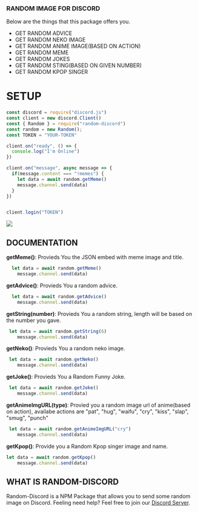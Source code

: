 ### RANDOM IMAGE FOR DISCORD

Below are the things that this package offers you.

  - GET RANDOM ADVICE
  - GET RANDOM NEKO IMAGE
  - GET RANDOM ANIME IMAGE(BASED ON ACTION)
  - GET RANDOM MEME
  - GET RANDOM JOKES
  - GET RANDOM STING(BASED ON GIVEN NUMBER)
  - GET RANDOM KPOP SINGER
  
  
  
# SETUP
```js
const discord = require("discord.js")
const client = new discord.Client()
const { Random } = require("random-discord")
const random = new Random();
const TOKEN = "YOUR-TOKEN"

client.on("ready", () => {
  console.log("I'm Online")
})

client.on("message", async message => {
  if(message.content === "!memes") {
    let data = await random.getMeme()
    message.channel.send(data)
  }
})


client.login("TOKEN")

```
![](https://cdn.discordapp.com/attachments/756038269174677544/765753270039347230/unknown.png)


## DOCUMENTATION

**getMeme()**: Provieds You the JSON embed with meme image and title.
```js
  let data = await random.getMeme()
    message.channel.send(data)
```

**getAdvice()**: Provieds You a random advice.
```js
  let data = await random.getAdvice()
    message.channel.send(data)
```

**getString(number)**: Provieds You a random string, length will be based on the number you gave.
```js
 let data = await random.getString(6)
    message.channel.send(data)
```

**getNeko()**: Provieds You a random neko image.
```js
 let data = await random.getNeko()
    message.channel.send(data)
```

**getJoke()**: Provieds You a Random Funny Joke.
```js
 let data = await random.getJoke()
    message.channel.send(data)
```

**getAnimeImgURL(type)**: Provied you a random image url of anime(based on action), availabe actions are "pat", "hug", "waifu", "cry", "kiss", "slap", "smug", "punch"
```js
 let data = await random.getAnimeImgURL("cry")
    message.channel.send(data)
```

**getKpop()**: Provide you a Random Kpop singer image and name.
```js
let data = await random.getKpop()
    message.channel.send(data)
```




## WHAT IS RANDOM-DISCORD

Random-Discord is a NPM Package that allows you to send some random image on Discord. Feeling need help? Feel free to join our [Discord Server](https://discord.gg/78RyqJK).